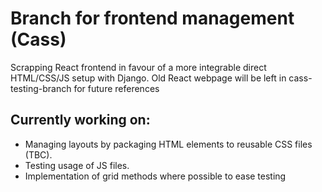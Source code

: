 # Branch for frontend management (Cass)
Scrapping React frontend in favour of a more integrable direct HTML/CSS/JS setup with Django. Old React webpage will be left in cass-testing-branch for future references

## Currently working on:
- Managing layouts by packaging HTML elements to reusable CSS files (TBC).
- Testing usage of JS files.
- Implementation of grid methods where possible to ease testing

